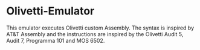 # Olivetti-Emulator

This emulator executes Olivetti custom Assembly. The syntax is inspired by AT&T Assembly 
and the instructions are inspired by the Olivetti Audit 5, Audit 7, Programma 101 and MOS 6502.